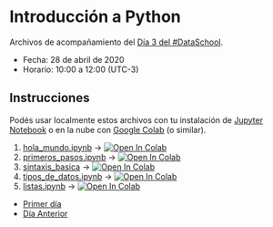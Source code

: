 # Introducción a Python

Archivos de acompañamiento del [Día 3 del #DataSchool](https://bitson.group/slides/dataschool-py3.html).

* Fecha: 28 de abril de 2020
* Horario: 10:00 a 12:00 (UTC-3)

## Instrucciones

Podés usar localmente estos archivos con tu instalación de [Jupyter Notebook](https://jupyter.org/install)
o en la nube con [Google Colab](https://colab.research.google.com) (o similar).

1. [hola_mundo.ipynb](hola_mundo.ipynb) -> [![Open In Colab](https://colab.research.google.com/assets/colab-badge.svg)](https://colab.research.google.com/github/lecovi/dataschool-py3/blob/master/hola_mundo.ipynb)
2. [primeros_pasos.ipynb](primeros_pasos.ipynb) -> [![Open In Colab](https://colab.research.google.com/assets/colab-badge.svg)](https://colab.research.google.com/github/lecovi/dataschool-py3/blob/master/primeros_pasos.ipynb)
3. [sintaxis_basica](sintaxis_basica.ipynb) -> [![Open In Colab](https://colab.research.google.com/assets/colab-badge.svg)](https://colab.research.google.com/github/lecovi/dataschool-py3/blob/master/sintaxis_basica.ipynb)
4. [tipos_de_datos.ipynb](tipos_de_datos.ipynb) -> [![Open In Colab](https://colab.research.google.com/assets/colab-badge.svg)](https://colab.research.google.com/github/lecovi/dataschool-py3/blob/master/tipos_de_datos.ipynb)
5. [listas.ipynb](listas.ipynb) -> [![Open In Colab](https://colab.research.google.com/assets/colab-badge.svg)](https://colab.research.google.com/github/lecovi/dataschool-py3/blob/master/listas.ipynb)

* [Primer día](https://github.com/lecovi/dataschool-py1)
* [Día Anterior](https://github.com/lecovi/dataschool-py2)
